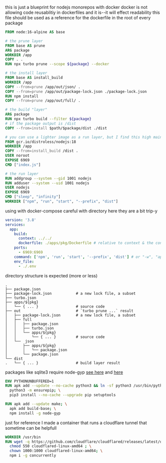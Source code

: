 this is just a blueprint for nodejs monorepos with docker
docker is not allowing code reusablitiy in dockerfiles and it is--it will effect readability
this file should be used as a reference for the dockerfile in the root of every package

```dockerfile
FROM node:16-alpine AS base

# the prune layer
FROM base AS prune
ARG package
WORKDIR /app
COPY . .
RUN npx turbo prune --scope ${package} --docker

# the install layer
FROM base AS install_build
WORKDIR /app
COPY --from=prune /app/out/json/ .
COPY --from=prune /app/out/package-lock.json ./package-lock.json
RUN npm install
COPY --from=prune /app/out/full/ .

# the build "layer"
ARG package
RUN npx turbo build --filter ${package}
# if the package output is /dist
COPY --from=install $path/$package/dist ./dist

# you can use a lighter image as a run layer, but I find this high maintenance
FROM gcr.io/distroless/nodejs:18
WORKDIR /app
COPY --from=install_build /dist .
USER noroot
EXPOSE 6969
CMD ["index.js"]

# the run layer
RUN addgroup --system --gid 1001 nodejs
RUN adduser --system --uid 1001 nodejs
USER nodejs
EXPOSE 6969
CMD ["sleep", "infinity"]
WORKDIR ["npm", "run", "start", "--prefix", "dist"]
```

using with docker-compose
careful with directory here they are a bit trip-y

```yaml
version: '3.8'
services:
  app:
    build:
      context: ../../
      dockerfile: ./apps/pkg/Dockerfile # relative to context & the content of this file is relative to context and should be alway at the root of the monorepo
    ports:
      - 6969:6969
    command: ['npm', 'run', 'start', '--prefix', 'dist'] # or "-w", "app"
    env_file:
      - ./.env
```

directory structure is expected (more or less)
```
.
├── package.json
├── package-lock.json           # a new lock file, a subset
├── turbo.json
├── apps/${pkg}
│   └── { ... }                 # source code
├── out                         # `turbo prune ...` result
│   ├── package-lock.json       # a new lock file, a subset
│   ├── full
│   │   ├── package.json
│   │   ├── turbo.json
│   │   └── apps/${pkg}
│   │       └── { ... }         # source code
│   └──  json
│       ├── apps/${pkg}
│       │   └── package.json
│       └── package.json
└── dist
.   └── { ... }                 # build layer result
```


packages like sqlite3 require node-gyp [see here](https://github.com/WiseLibs/better-sqlite3/blob/master/docs/troubleshooting.md) and [here](https://github.com/nodejs/node-gyp#installation)

```dockerfile
ENV PYTHONUNBUFFERED=1
RUN apk add --update --no-cache python3 && ln -sf python3 /usr/bin/python; \
  python3 -m ensurepip; \
  pip3 install --no-cache --upgrade pip setuptools

RUN apk add --update make; \
  apk add build-base; \
  npm install -g node-gyp
```

just for reference I made a container that runs a cloudflare tunnel that sometime can be helpfull

```dockerfile
WORKDIR /usr/bin
RUN wget -q https://github.com/cloudflare/cloudflared/releases/latest/download/cloudflared-linux-amd64 ; \
  chmod 550 cloudflared-linux-amd64 ; \
  chown 1000:1000 cloudflared-linux-amd64; \
  npm i -g concurrently
```

